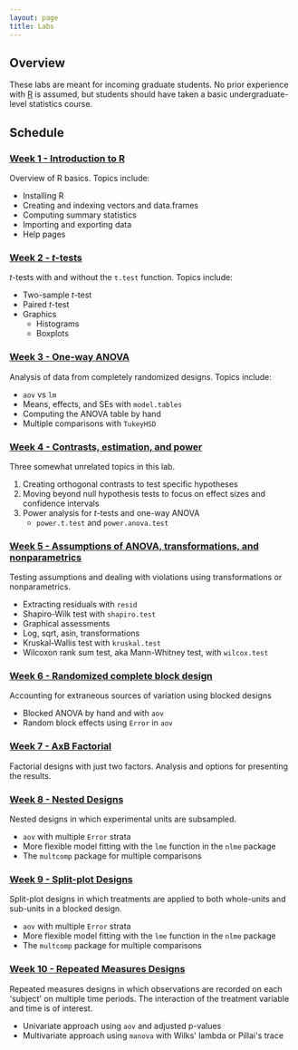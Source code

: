 ```yaml
---
layout: page
title: Labs
---
```


## Overview

These labs are meant for incoming graduate students. No prior
experience with [R](https://www.r-project.org/) is assumed, but
students should have taken a basic undergraduate-level statistics
course.



## Schedule



### [Week 1 - Introduction to R](intro-to-R/intro-to-R.md)

Overview of R basics. Topics include:
- Installing R
- Creating and indexing vectors and data.frames
- Computing summary statistics
- Importing and exporting data
- Help pages



### [Week 2 - *t*-tests](t-tests/t-tests.md)

*t*-tests with and without the `t.test` function. Topics include:
- Two-sample *t*-test
- Paired *t*-test
- Graphics
  * Histograms
  * Boxplots


### [Week 3 - One-way ANOVA](ANOVA/ANOVA.md)

Analysis of data from completely randomized designs. Topics include:
- `aov` vs `lm`
- Means, effects, and SEs with `model.tables`
- Computing the ANOVA table by hand
- Multiple comparisons with `TukeyHSD`


### [Week 4 - Contrasts, estimation, and power](estimation-power/estimation-power.md)

Three somewhat unrelated topics in this lab.

1. Creating orthogonal contrasts to test specific hypotheses
2. Moving beyond null hypothesis tests to focus on effect sizes and
   confidence intervals
3. Power analysis for *t*-tests and one-way ANOVA
   - `power.t.test` and `power.anova.test`


### [Week 5 - Assumptions of ANOVA, transformations, and nonparametrics](assump-nonpar/assump-nonpar.md)

Testing assumptions and dealing with violations using transformations
or nonparametrics.

- Extracting residuals with `resid`
- Shapiro-Wilk test with `shapiro.test`
- Graphical assessments
- Log, sqrt, asin, transformations
- Kruskal-Wallis test with `kruskal.test`
- Wilcoxon rank sum test, aka Mann-Whitney test, with `wilcox.test`


### [Week 6 - Randomized complete block design](blocking/blocking.md)

Accounting for extraneous sources of variation using blocked designs

- Blocked ANOVA by hand and with `aov`
- Random block effects using `Error` in `aov`



### [Week 7 - AxB Factorial](factorial/factorial.md)

Factorial designs with just two factors. Analysis and options for
presenting the results.


### [Week 8 - Nested Designs](nested/nested.md)

Nested designs in which experimental units are subsampled.

- `aov` with multiple `Error` strata
- More flexible model fitting with the `lme` function in the `nlme` package
- The `multcomp` package for multiple comparisons



### [Week 9 - Split-plot Designs](split-plot/split-plot.md)

Split-plot designs in which treatments are applied to both whole-units
and sub-units in a blocked design.

- `aov` with multiple `Error` strata
- More flexible model fitting with the `lme` function in the `nlme` package
- The `multcomp` package for multiple comparisons


### [Week 10 - Repeated Measures Designs](repeated-measures/repeated-measures.md)

Repeated measures designs in which observations are recorded on each
'subject' on multiple time periods. The interaction of the treatment
variable and time is of interest.

- Univariate approach using `aov` and adjusted p-values
- Multivariate approach using `manova` with Wilks' lambda or Pillai's trace
